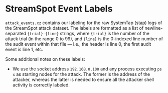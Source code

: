 # StreamSpot Event Labels
`attack_events.xz` contains our labeling for the raw SystemTap (stap) logs of
the StreamSpot attack dataset. The labels are formatted as a list of
newline-separated `{trial}-{line}` strings, where `{trial}` is the number of
the attack trial (in the range 0 to 99), and `{line}` is the 0-indexed line
number of the audit event within that file — i.e., the header is line 0, the
first audit event is line 1, etc.

Some additional notes on these labels:

* We use the socket address `192.168.0.100` and any process executing `ps x`
  as starting nodes for the attack. The former is the address of the attacker,
  whereas the latter is needed to ensure all the attacker shell activity is
  correctly labeled.
